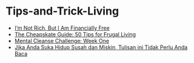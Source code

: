 # Tips-and-Trick-Living

* [I’m Not Rich, But I Am Financially Free](http://time.com/money/4266006/how-i-achieved-financial-freedom/?xid=frommoney_soc_socialflow_twitter_money)
* [The Cheapskate Guide: 50 Tips for Frugal Living](https://zenhabits.net/the-cheapskate-guide-50-tips-for-frugal-living/)
* [Mental Cleanse Challenge: Week One](http://www.awelderswife.com/2017/01/mental-cleanse-challenge-one/)
* [Jika Anda Suka Hidup Susah dan Miskin, Tulisan ini Tidak Perlu Anda Baca](http://strategimanajemen.net/2014/02/03/jika-anda-ingin-hidup-susah-dan-miskin-mohon-jangan-baca-tulisan-ini/)
